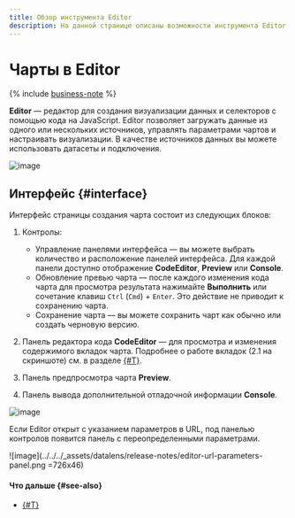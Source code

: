 ```yaml
---
title: Обзор инструмента Editor
description: На данной странице описаны возможности инструмента Editor для создания чартов.
---
```


# Чарты в Editor


{% include [business-note](../../../_includes/datalens/datalens-functionality-available-business-note.md) %}


**Editor** — редактор для создания визуализации данных и селекторов с помощью кода на JavaScript. Editor позволяет загружать данные из одного или нескольких источников, управлять параметрами чартов и настраивать визуализации. В качестве источников данных вы можете использовать датасеты и подключения.

![image](../../../_assets/datalens/editor/editor-explanation.svg)

## Интерфейс {#interface}

Интерфейс страницы создания чарта состоит из следующих блоков:

1. Контролы:

   * Управление панелями интерфейса — вы можете выбрать количество и расположение панелей интерфейса. Для каждой панели доступно отображение **CodeEditor**, **Preview** или **Console**.
   * Обновление превью чарта — после каждого изменения кода чарта для просмотра результата нажимайте **Выполнить** или сочетание клавиш `Ctrl` (`Cmd`) + `Enter`. Это действие не приводит к сохранению чарта.
   * Сохранение чарта — вы можете сохранить чарт как обычно или создать черновую версию.

1. Панель редактора кода **CodeEditor** — для просмотра и изменения содержимого вкладок чарта. Подробнее о работе вкладок (2.1 на скриншоте) см. в разделе [{#T}](./tabs.md).

1. Панель предпросмотра чарта **Preview**.
1. Панель вывода дополнительной отладочной информации **Console**.

![image](../../../_assets/datalens/editor/interface.png)

Если Editor открыт с указанием параметров в URL, под панелью контролов появится панель с переопределенными параметрами.

![image](../../../_assets/datalens/release-notes/editor-url-parameters-panel.png =726x46)

#### Что дальше {#see-also}

* [{#T}](./quickstart/index.md)
